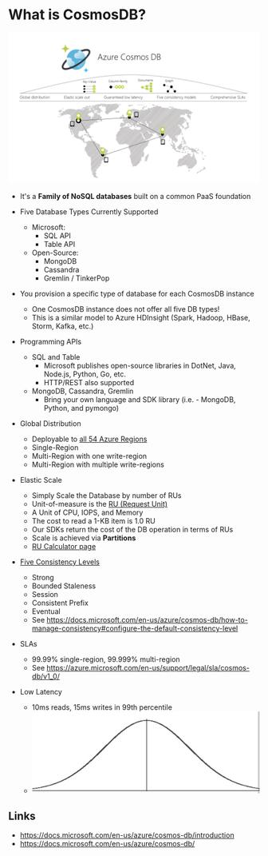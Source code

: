 # What is CosmosDB?

![azure-cosmos-db](img/azure-cosmos-db.png)

- It's a **Family of NoSQL databases** built on a common PaaS foundation 

- Five Database Types Currently Supported
  - Microsoft:
    - SQL API
    - Table API
  - Open-Source:
    - MongoDB
    - Cassandra
    - Gremlin / TinkerPop

- You provision a specific type of database for each CosmosDB instance
  - One CosmosDB instance does not offer all five DB types!
  - This is a similar model to Azure HDInsight (Spark, Hadoop, HBase, Storm, Kafka, etc.)

- Programming APIs
  - SQL and Table
    - Microsoft publishes open-source libraries in DotNet, Java, Node.js, Python, Go, etc.
    - HTTP/REST also supported
  - MongoDB, Cassandra, Gremlin
    - Bring your own language and SDK library (i.e. - MongoDB, Python, and pymongo)

- Global Distribution
  - Deployable to [all 54 Azure Regions](https://docs.microsoft.com/en-us/azure/cosmos-db/regional-presence)
  - Single-Region
  - Multi-Region with one write-region
  - Multi-Region with multiple write-regions

- Elastic Scale
  - Simply Scale the Database by number of RUs 
  - Unit-of-measure is the [RU (Request Unit)](https://docs.microsoft.com/en-us/azure/cosmos-db/request-units)
  - A Unit of CPU, IOPS, and Memory
  - The cost to read a 1-KB item is 1.0 RU
  - Our SDKs return the cost of the DB operation in terms of RUs
  - Scale is achieved via **Partitions**
  - [RU Calculator page](https://www.documentdb.com/capacityplanner)

- [Five Consistency Levels](https://docs.microsoft.com/en-us/azure/cosmos-db/consistency-levels)
  - Strong 
  - Bounded Staleness
  - Session
  - Consistent Prefix
  - Eventual
  - See https://docs.microsoft.com/en-us/azure/cosmos-db/how-to-manage-consistency#configure-the-default-consistency-level

- SLAs
  - 99.99% single-region, 99.999% multi-region
  - See https://azure.microsoft.com/en-us/support/legal/sla/cosmos-db/v1_0/

- Low Latency
  - 10ms reads, 15ms writes in 99th percentile
  - ![bell-curve](img/bell-curve.jpg)

## Links

- https://docs.microsoft.com/en-us/azure/cosmos-db/introduction
- https://docs.microsoft.com/en-us/azure/cosmos-db/
